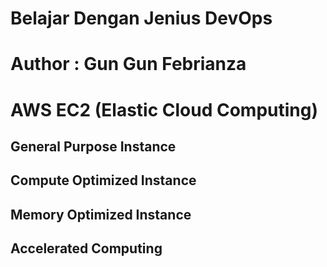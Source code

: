 # Belajar Dengan Jenius DevOps

# Author : Gun Gun Febrianza

# AWS EC2 (Elastic Cloud Computing)

## General Purpose Instance 

## Compute Optimized Instance 

## Memory Optimized Instance 

## Accelerated Computing



